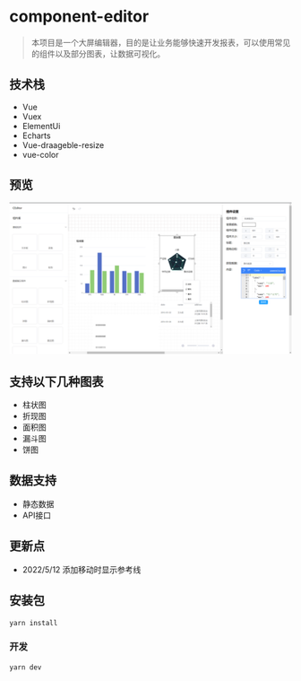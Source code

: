 # component-editor

> 本项目是一个大屏编辑器，目的是让业务能够快速开发报表，可以使用常见的组件以及部分图表，让数据可视化。

## 技术栈

+ Vue
+ Vuex
+ ElementUi
+ Echarts
+ Vue-draageble-resize
+ vue-color

## 预览

![](https://github.com/cadben/images_store/blob/master/img/uTools_1686558128849.png?raw=true)

## 支持以下几种图表

+ 柱状图
+ 折现图
+ 面积图
+ 漏斗图
+ 饼图

## 数据支持

+ 静态数据
+ API接口

## 更新点
+ 2022/5/12 添加移动时显示参考线

## 安装包

```
yarn install
```

### 开发

```
yarn dev
```